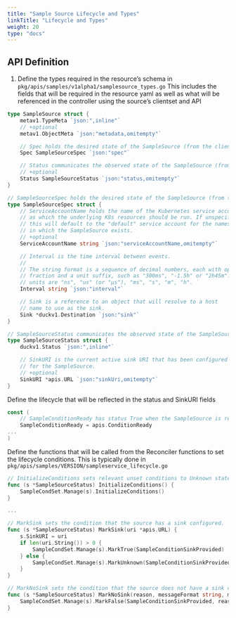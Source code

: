 ```yaml
---
title: "Sample Source Lifecycle and Types"
linkTitle: "Lifecycle and Types"
weight: 20
type: "docs"
---
```


## API Definition
1. Define the types required in the resource’s schema in
`pkg/apis/samples/v1alpha1/samplesource_types.go`
This includes the fields that will be required in the resource yaml as
well as what will be referenced in the controller using the source’s
clientset and API

```go
type SampleSource struct {
	metav1.TypeMeta `json:",inline"`
	// +optional
	metav1.ObjectMeta `json:"metadata,omitempty"`

	// Spec holds the desired state of the SampleSource (from the client).
	Spec SampleSourceSpec `json:"spec"`

	// Status communicates the observed state of the SampleSource (from the controller).
	// +optional
	Status SampleSourceStatus `json:"status,omitempty"`
}

// SampleSourceSpec holds the desired state of the SampleSource (from the client).
type SampleSourceSpec struct {
	// ServiceAccountName holds the name of the Kubernetes service account
	// as which the underlying K8s resources should be run. If unspecified
	// this will default to the "default" service account for the namespace
	// in which the SampleSource exists.
	// +optional
	ServiceAccountName string `json:"serviceAccountName,omitempty"`

	// Interval is the time interval between events.
	//
	// The string format is a sequence of decimal numbers, each with optional
	// fraction and a unit suffix, such as "300ms", "-1.5h" or "2h45m". Valid time
	// units are "ns", "us" (or "µs"), "ms", "s", "m", "h".
	Interval string `json:"interval"`

	// Sink is a reference to an object that will resolve to a host
	// name to use as the sink.
	Sink *duckv1.Destination `json:"sink"`
}

// SampleSourceStatus communicates the observed state of the SampleSource (from the controller).
type SampleSourceStatus struct {
	duckv1.Status `json:",inline"`

	// SinkURI is the current active sink URI that has been configured
	// for the SampleSource.
	// +optional
	SinkURI *apis.URL `json:"sinkUri,omitempty"`
}
```
Define the lifecycle that will be reflected in the status and SinkURI fields

```go
const (
	// SampleConditionReady has status True when the SampleSource is ready to send events.
	SampleConditionReady = apis.ConditionReady
...
)

```
Define the functions that will be called from the Reconciler functions to set the lifecycle conditions.  This is typically done in
`pkg/apis/samples/VERSION/sampleservice_lifecycle.go`

```go
// InitializeConditions sets relevant unset conditions to Unknown state.
func (s *SampleSourceStatus) InitializeConditions() {
	SampleCondSet.Manage(s).InitializeConditions()
}

...

// MarkSink sets the condition that the source has a sink configured.
func (s *SampleSourceStatus) MarkSink(uri *apis.URL) {
	s.SinkURI = uri
	if len(uri.String()) > 0 {
		SampleCondSet.Manage(s).MarkTrue(SampleConditionSinkProvided)
	} else {
		SampleCondSet.Manage(s).MarkUnknown(SampleConditionSinkProvided, "SinkEmpty", "Sink has resolved to empty.%s", "")
	}
}

// MarkNoSink sets the condition that the source does not have a sink configured.
func (s *SampleSourceStatus) MarkNoSink(reason, messageFormat string, messageA ...interface{}) {
	SampleCondSet.Manage(s).MarkFalse(SampleConditionSinkProvided, reason, messageFormat, messageA...)
}
```
